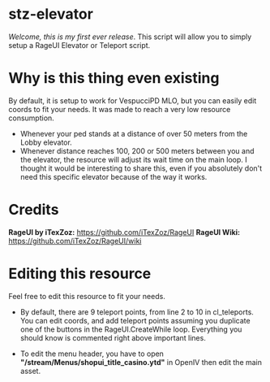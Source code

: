 # stz-elevator
*Welcome, this is my first ever release*. This script will allow you to simply setup a RageUI Elevator or Teleport script.

# Why is this thing even existing
By default, it is setup to work for VespucciPD MLO, but you can easily edit coords to fit your needs.
It was made to reach a very low resource consumption.
- Whenever your ped stands at a distance of over 50 meters from the Lobby elevator.
- Whenever distance reaches 100, 200 or 500 meters between you and the elevator, the resource will adjust its wait time on the main loop.
I thought it would be interesting to share this, even if you absolutely don't need this specific elevator because of the way it works.

# Credits
**RageUI by iTexZoz:**
https://github.com/iTexZoz/RageUI
**RageUI Wiki:**
https://github.com/iTexZoz/RageUI/wiki

# Editing this resource
Feel free to edit this resource to fit your needs.

- By default, there are 9 teleport points, from line 2 to 10 in cl_teleports. You can edit coords, and add teleport points assuming you duplicate one of the buttons in the RageUI.CreateWhile loop.
Everything you should know is commented right above important lines.

- To edit the menu header, you have to open **"/stream/Menus/shopui_title_casino.ytd"** in OpenIV then edit the main asset.
